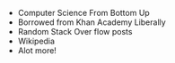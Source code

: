  * Computer Science From Bottom Up
 * Borrowed from Khan Academy Liberally
 * Random Stack Over flow posts
 * Wikipedia
 * Alot more!